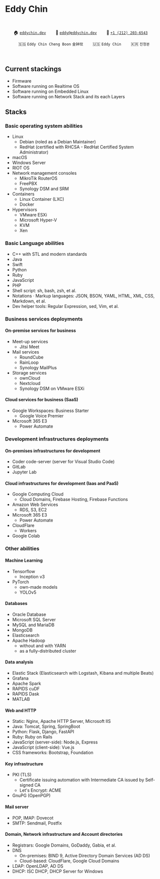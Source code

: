 # Eddy Chin

&nbsp;

&nbsp;&nbsp;&nbsp;&nbsp;&nbsp;&nbsp;
🏠 [`eddychin.dev`](https://eddychin.dev)
&nbsp;&nbsp;&nbsp;&nbsp;&nbsp;&nbsp;
📮 [`eddy@eddychin.dev`](mailto:eddy@eddychin.dev)
&nbsp;&nbsp;&nbsp;&nbsp;&nbsp;&nbsp;
💬 [`+1 (212) 203-6543`](tel:+12122036543)

&nbsp;&nbsp;&nbsp;&nbsp;&nbsp;&nbsp;&nbsp;&nbsp;&nbsp;&nbsp;
🇸🇬 `Eddy Chin Cheng Boon` `金钟玟`
&nbsp;&nbsp;&nbsp;&nbsp;&nbsp;&nbsp;
🇺🇸 `Eddy Chin`
&nbsp;&nbsp;&nbsp;&nbsp;&nbsp;&nbsp;
🇰🇷 `진청분`

&nbsp;

## Current stackings

* Firmware
* Software running on Realtime OS
* Software running on Embedded Linux
* Software running on Network Stack and its each Layers

## Stacks

### Basic operating system abilities

* Linux
  * Debian (roled as a Debian Maintainer)
  * RedHat (certified with RHCSA - RedHat Certified System Administrator)
* macOS
* Windows Server
* RIOT OS
* Network management consoles
  * MikroTik RouterOS
  * FreePBX
  * Synology DSM and SRM
* Containers
  * Linux Container (LXC)
  * Docker
* Hypervisors
  * VMware ESXi
  * Microsoft Hyper-V
  * KVM
  * Xen

### Basic Language abilities

* C++ with STL and modern standards
* Java
* Swift
* Python
* Ruby
* JavaScript
* PHP
* Shell script: sh, bash, zsh, et al.
* Notations · Markup languages: JSON, BSON, YAML, HTML, XML, CSS, Markdown, et al.
* Dev helper tools: Regular Expression, sed, Vim, et al.

### Business services deployments

#### On-premise services for business

* Meet-up services
  * Jitsi Meet
* Mail services
  * RoundCube
  * RainLoop
  * Synology MailPlus
* Storage services
  * ownCloud
  * Nextcloud
  * Synology DSM on VMware ESXi

#### Cloud services for business (SaaS)

* Google Workspaces: Business Starter
  * Google Voice Premier
* Microsoft 365 E3
  * Power Automate

### Development infrastructures deployments

#### On-premises infrastructures for development

* Coder code-server (server for Visual Studio Code)
* GitLab
* Jupyter Lab

#### Cloud infrastructures for development (Iaas and PaaS)

* Google Computing Cloud
  * Cloud Domains, Firebase Hosting, Firebase Functions
* Amazon Web Services
  * RDS, S3, EC2
* Microsoft 365 E3
  * Power Automate
* CloudFlare
  * Workers
* Google Colab

### Other abilities

#### Machine Learning

* Tensorflow
  * Inception v3
* PyTorch
  * own-made models
  * YOLOv5

#### Databases

* Oracle Database
* Microsoft SQL Server
* MySQL and MariaDB
* MongoDB
* Elasticsearch
* Apache Hadoop
  * without and with YARN
  * as a fully-distributed cluster

#### Data analysis

* Elastic Stack (Elasticsearch with Logstash, Kibana and multiple Beats)
* Grafana
* Apache Spark
* RAPIDS cuDF
* RAPIDS Dask
* MATLAB

#### Web and HTTP

* Static: Nginx, Apache HTTP Server, Microsoft IIS
* Java: Tomcat, Spring, SpringBoot
* Python: Flask, Django, FastAPI
* Ruby: Ruby on Rails
* JavaScript (server-side): Node.js, Express
* JavaScript (client-side): Vue.js
* CSS frameworks: Bootstrap, Foundation

#### Key infrastructure

* PKI (TLS)
  * Certificate issuing automation with Intermediate CA issued by Self-signed CA
  * Let's Encrypt: ACME
* GnuPG (OpenPGP)

#### Mail server

* POP, IMAP: Dovecot
* SMTP: Sendmail, Postfix

#### Domain, Network infrastructure and Account directories

* Registrars: Google Domains, GoDaddy, Gabia, et al.
* DNS
  * On-premises: BIND 9, Active Directory Domain Services (AD DS)
  * Cloud-based: CloudFlare, Google Cloud Domains
* LDAP: OpenLDAP, AD DS
* DHCP: ISC DHCP, DHCP Server for Windows
